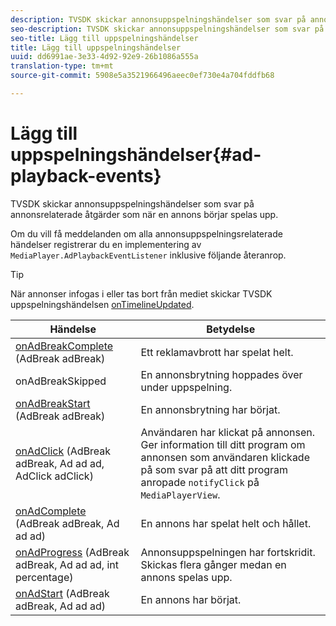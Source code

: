 ```yaml
---
description: TVSDK skickar annonsuppspelningshändelser som svar på annonsrelaterade åtgärder som när en annons börjar spelas upp.
seo-description: TVSDK skickar annonsuppspelningshändelser som svar på annonsrelaterade åtgärder som när en annons börjar spelas upp.
seo-title: Lägg till uppspelningshändelser
title: Lägg till uppspelningshändelser
uuid: dd6991ae-3e33-4d92-92e9-26b1086a555a
translation-type: tm+mt
source-git-commit: 5908e5a3521966496aeec0ef730e4a704fddfb68

---
```



# Lägg till uppspelningshändelser{#ad-playback-events}

TVSDK skickar annonsuppspelningshändelser som svar på annonsrelaterade åtgärder som när en annons börjar spelas upp.

Om du vill få meddelanden om alla annonsuppspelningsrelaterade händelser registrerar du en implementering av `MediaPlayer.AdPlaybackEventListener` inklusive följande återanrop.

>[!TIP]
>
>När annonser infogas i eller tas bort från mediet skickar TVSDK uppspelningshändelsen [onTimelineUpdated](https://help.adobe.com/en_US/primetime/api/psdk/javadoc_1.4/com/adobe/mediacore/MediaPlayer.PlaybackEventListener.html#onTimelineUpdated()).

| Händelse | Betydelse |
|---|---|
| [onAdBreakComplete](https://help.adobe.com/en_US/primetime/api/psdk/javadoc_1.4/com/adobe/mediacore/MediaPlayer.AdPlaybackEventListener.html#onAdBreakComplete(com.adobe.mediacore.timeline.advertising.AdBreak)) (AdBreak adBreak) | Ett reklamavbrott har spelat helt. |
| onAdBreakSkipped | En annonsbrytning hoppades över under uppspelning. |
| [onAdBreakStart](https://help.adobe.com/en_US/primetime/api/psdk/javadoc_1.4/com/adobe/mediacore/MediaPlayer.AdPlaybackEventListener.html#onAdBreakStart(com.adobe.mediacore.timeline.advertising.AdBreak)) (AdBreak adBreak) | En annonsbrytning har börjat. |
| [onAdClick](https://help.adobe.com/en_US/primetime/api/psdk/javadoc_1.4/com/adobe/mediacore/MediaPlayer.AdPlaybackEventListener.html#onAdClick(com.adobe.mediacore.timeline.advertising.AdBreak,%20com.adobe.mediacore.timeline.advertising.Ad,%20com.adobe.mediacore.timeline.advertising.AdClick)) (AdBreak adBreak, Ad ad ad, AdClick adClick) | Användaren har klickat på annonsen. Ger information till ditt program om annonsen som användaren klickade på som svar på att ditt program anropade `notifyClick` på `MediaPlayerView`. |
| [onAdComplete](https://help.adobe.com/en_US/primetime/api/psdk/javadoc_1.4/com/adobe/mediacore/MediaPlayer.AdPlaybackEventListener.html#onAdComplete(com.adobe.mediacore.timeline.advertising.AdBreak)) (AdBreak adBreak, Ad ad ad) | En annons har spelat helt och hållet. |
| [onAdProgress](https://help.adobe.com/en_US/primetime/api/psdk/javadoc_1.4/com/adobe/mediacore/MediaPlayer.AdPlaybackEventListener.html#onAdProgress(com.adobe.mediacore.timeline.advertising.AdBreak,com.adobe.mediacore.timeline.advertising.Ad,%20int)) (AdBreak adBreak, Ad ad ad, int percentage) | Annonsuppspelningen har fortskridit. Skickas flera gånger medan en annons spelas upp. |
| [onAdStart](https://help.adobe.com/en_US/primetime/api/psdk/javadoc_1.4/com/adobe/mediacore/MediaPlayer.AdPlaybackEventListener.html#onAdStart(com.adobe.mediacore.timeline.advertising.AdBreak,%20com.adobe.mediacore.timeline.advertising.Ad)) (AdBreak adBreak, Ad ad ad) | En annons har börjat. |